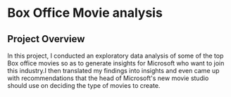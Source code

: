 # Box Office Movie analysis
## Project Overview
In this project, I conducted an exploratory data analysis of some of the top Box office movies so as to generate insights for Microsoft who want to join this industry.I then translated my findings into insights and even came up with recommendations that the head of Microsoft's new movie studio should use on deciding the type of movies to create.

